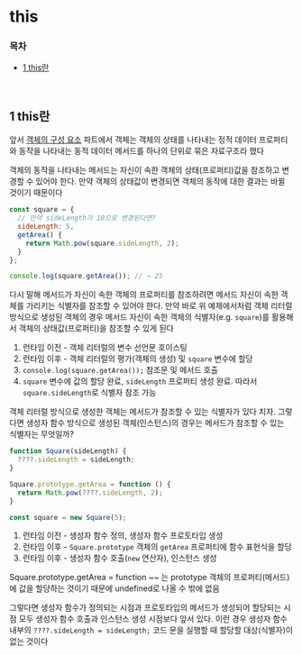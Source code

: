 # this

### 목차

- [1 this란](#1-this란)

<br>

## 1 this란

앞서 [객체의 구성 요소](https://github.com/jacenam/WIL-archive/blob/main/Web%20Development/JS/JS%20Basics/Data%20Type/object%20type.md#3-%EA%B0%9D%EC%B2%B4%EC%9D%98-%EA%B5%AC%EC%84%B1-%EC%9A%94%EC%86%8C) 파트에서 객체는 객체의 상태를 나타내는 정적 데이터 프로퍼티와 동작을 나타내는 동적 데이터 메서드를 하나의 단위로 묶은 자료구조라 했다

객체의 동작을 나타내는 메서드는 자신이 속한 객체의 상태(프로퍼티)값을 참조하고 변경할 수 있어야 한다. 만약 객체의 상태값이 변경되면 객체의 동작에 대한 결과는 바뀔 것이기 때문이다

```javascript
const square = {
  // 만약 sideLength가 10으로 변경된다면? 
  sideLength: 5, 
  getArea() {
    return Math.pow(square.sideLength, 2);
  }
};

console.log(square.getArea()); // → 25
```

다시 말해 메서드가 자신이 속한 객체의 프로퍼티를 참조하려면 메서드 자신이 속한 객체를 가리키는 식별자를 참조할 수 있어야 한다. 만약 바로 위 예제에서처럼 객체 리터럴 방식으로 생성된 객체의 경우 메서드 자신이 속한 객체의 식별자(e.g. `square`)를 활용해서 객체의 상태값(프로퍼티)을 참조할 수 있게 된다

1. 런타임 이전 - 객체 리터럴의 변수 선언문 호이스팅
2. 런타임 이후 - 객체 리터럴의 평가(객체의 생성) 및 `square` 변수에 할당 
3.  `console.log(square.getArea());` 참조문 및 메서드 호출
4. `square` 변수에 값의 할당 완료, `sideLength` 프로퍼티 생성 완료. 따라서 `square.sideLength`로 식별자 참조 가능

객체 리터럴 방식으로 생성한 객체는 메서드가 참조할 수 있는 식별자가 있다 치자. 그렇다면 생성자 함수 방식으로 생성된 객체(인스턴스)의 경우는 메서드가 참조할 수 있는 식별자는 무엇일까?

```javascript
function Square(sideLength) {
  ????.sideLength = sideLength;
}

Square.prototype.getArea = function () {
  return Math.pow(????.sideLength, 2);
}

const square = new Square(5);
```

1. 런타임 이전 - 생성자 함수 정의, 생성자 함수 프로토타입 생성
2. 런타임 이후 - `Square.prototype` 객체의 `getArea` 프로퍼티에 함수 표현식을 할당
3. 런타임 이후 - 생성자 함수 호출(`new` 연산자), 인스턴스 생성

Square.prototype.getArea = function ~~ 는 prototype 객체의 프로퍼티(메서드)에 값을 할당하는 것이기 때문에 undefined로 나올 수 밖에 없음 

그렇다면 생성자 함수가 정의되는 시점과 프로토타입의 메서드가 생성되어 할당되는 시점 모두 생성자 함수 호출과 인스턴스 생성 시점보다 앞서 있다. 이런 경우 생성자 함수 내부의 `????.sideLength = sideLength;` 코드 문을 실행할 때 할당할 대상(식별자)이 없는 것이다




